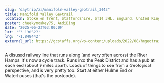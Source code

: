 ```yaml
---
slug: "daytrip/zz/manifold-valley-geotrail_3043"
title: Manifold Valley Geotrail
location: Stoke on Trent, Staffordshire, ST10 3HL. England. United Kingdom
poster: cheekymonkey75, AndiBing
date: '2025-06-23T03:00:00'
lat: '53.130527'
lng: '-1.848442'
external_url: https://gcstaffs.org/wp-content/uploads/2022/08/hmgeotrail.pdf
---
```


A disused railway line that runs along (and very often across) the River Hamps. It's now a cycle track. Runs into the Peak District and has a pub at each end (about 9 miles apart).  Loads of things to see from a Geological perspective, and is very pretty too. Start at either Hulme End or Waterhouses (that's the postcode).
